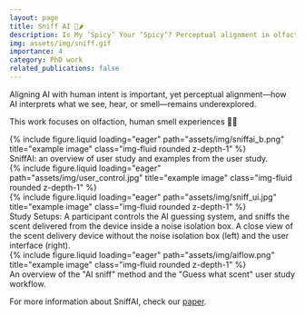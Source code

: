```yaml
---
layout: page
title: Sniff AI 👃🌶️
description: Is My ‘Spicy’ Your ‘Spicy’? Perceptual alignment in olfactory
img: assets/img/sniff.gif
importance: 4
category: PhD work
related_publications: false
---
```


Aligning AI with human intent is important, yet perceptual alignment—how AI interprets what we see, hear, or smell—remains underexplored.

This work focuses on olfaction, human smell experiences 💨👃

<div class="row">
    <div class="col-sm mt-3 mt-md-0">
        {% include figure.liquid loading="eager" path="assets/img/sniffai_b.png" title="example image" class="img-fluid rounded z-depth-1" %}
    </div>
</div>
<div class="caption">
    SniffAI: an overview of user study and examples from the user study.
</div>

<div class="row">
    <div class="col-sm mt-3 mt-md-0">
        {% include figure.liquid loading="eager" path="assets/img/user_control.jpg" title="example image" class="img-fluid rounded z-depth-1" %}
    </div>
    <div class="col-sm mt-3 mt-md-0">
        {% include figure.liquid loading="eager" path="assets/img/sniff_ui.jpg" title="example image" class="img-fluid rounded z-depth-1" %}
    </div>
</div>
<div class="caption">
    Study Setups: A participant controls the AI guessing system, and sniffs the scent delivered from the device inside a noise isolation box. A close view of the scent delivery device without the noise isolation box (left) and the user interface (right).
</div>

<div class="row">
    <div class="col-sm mt-3 mt-md-0">
        {% include figure.liquid loading="eager" path="assets/img/aiflow.png" title="example image" class="img-fluid rounded z-depth-1" %}
    </div>
</div>
<div class="caption">
    An overview of the "AI sniff" method and the "Guess what scent" user study workflow.
</div>

For more information about SniffAI, check our [paper](https://arxiv.org/abs/2411.06950).

<!--[video](https://youtu.be/V_CQUcNlCAY) and.  -->

<!-- The paper is coming soon. -->
